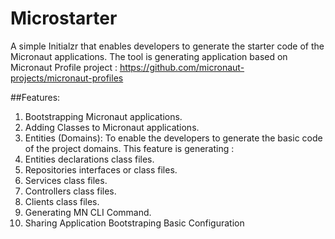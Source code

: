 # Microstarter
A simple Initialzr that enables developers to generate the starter code of the Micronaut applications. 
The tool is generating application based on Micronaut Profile project : 
https://github.com/micronaut-projects/micronaut-profiles

##Features: 
1. Bootstrapping Micronaut applications. 
2. Adding Classes to Micronaut applications. 
3. Entities (Domains): To enable the developers to generate the basic code of the project domains. This feature is generating : 
  1. Entities declarations class files.
  2. Repositories interfaces or class files.
  3. Services class files.
  4. Controllers class files.
  5. Clients class files. 
4. Generating MN CLI Command. 
5. Sharing Application Bootstraping Basic Configuration
 
 
  
  
  

